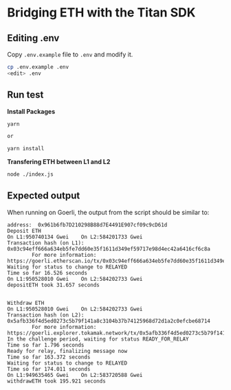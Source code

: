 # Bridging ETH with the Titan SDK

## Editing .env

Copy `.env.example` file to `.env` and modify it.

```sh
cp .env.example .env
<edit> .env
```

## Run test

**Install Packages**

```sh
yarn

or

yarn install
```

**Transfering ETH between L1 and L2**

```sh
node ./index.js
```

## Expected output

When running on Goerli, the output from the script should be similar to:

```
address:  0x961b6fb7D210298B88d7E4491E907cf09c9cD61d
Deposit ETH
On L1:950740134 Gwei    On L2:584201733 Gwei
Transaction hash (on L1): 0x03c94eff666a634eb5fe7dd60e35f1611d349ef59717e98d4ec42a6416cf6c8a
        For more information: https://goerli.etherscan.io/tx/0x03c94eff666a634eb5fe7dd60e35f1611d349ef59717e98d4ec42a6416cf6c8a
Waiting for status to change to RELAYED
Time so far 16.526 seconds
On L1:950528010 Gwei    On L2:584202733 Gwei
depositETH took 31.657 seconds


Withdraw ETH
On L1:950528010 Gwei    On L2:584202733 Gwei
Transaction hash (on L2): 0x5afb336f4d5ed0273c5b79f141a8c3104b37b74125968d72d1a2c0efcbe68714
        For more information: https://goerli.explorer.tokamak.network/tx/0x5afb336f4d5ed0273c5b79f141a8c3104b37b74125968d72d1a2c0efcbe68714
In the challenge period, waiting for status READY_FOR_RELAY
Time so far 1.796 seconds
Ready for relay, finalizing message now
Time so far 163.372 seconds
Waiting for status to change to RELAYED
Time so far 174.011 seconds
On L1:949635465 Gwei    On L2:583720588 Gwei
withdrawETH took 195.921 seconds

```